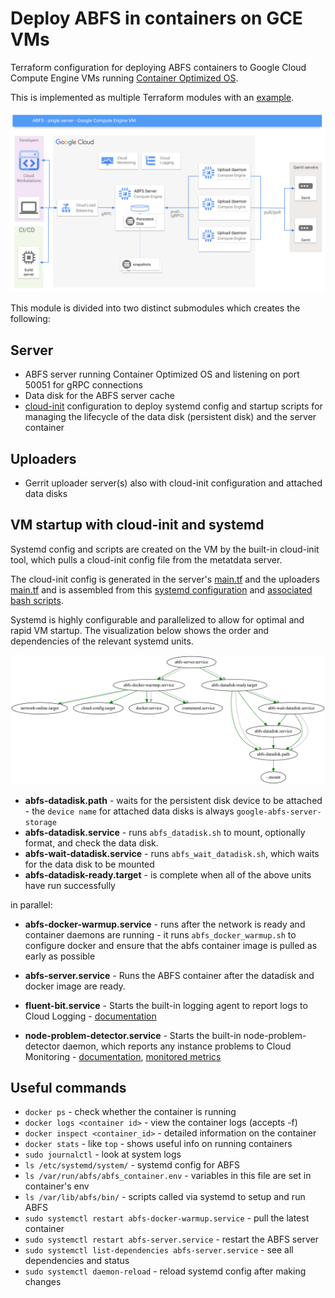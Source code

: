 # Deploy ABFS in containers on GCE VMs

Terraform configuration for deploying ABFS containers to Google Cloud Compute
Engine VMs running [Container Optimized OS](https://cloud.google.com/container-optimized-os/docs).

This is implemented as multiple Terraform modules with an [example](./examples/simple/).

![Architecture diagram](./architecture.png)

This module is divided into two distinct submodules which creates the following:

## Server

* ABFS server running Container Optimized OS and listening on port 50051 for gRPC connections
* Data disk for the ABFS server cache
* [cloud-init](https://cloud.google.com/container-optimized-os/docs/how-to/create-configure-instance#using_cloud-init_with_the_cloud_config_format)
  configuration to deploy systemd config and startup scripts for managing the lifecycle
  of the data disk (persistent disk) and the server container

## Uploaders

* Gerrit uploader server(s) also with cloud-init configuration and attached data disks

## VM startup with cloud-init and systemd

Systemd config and scripts are created on the VM by the built-in cloud-init
tool, which pulls a cloud-init config file from the metatdata server.

The cloud-init config is generated in the server's [main.tf](./modules/server/main.tf) and the uploaders [main.tf](./modules/uploaders/main.tf) and is assembled from this [systemd configuration](./cloud-init) and [associated bash scripts](./cloud-init/scripts).

Systemd is highly configurable and parallelized to allow for optimal and rapid VM
startup. The visualization below shows the order and dependencies of the relevant
systemd units.

![systemd graph](./systemd-graph.svg)

* **abfs-datadisk.path** - waits for the persistent disk device to be attached -
  the `device name` for attached data disks is always
  `google-abfs-server-storage`
* **abfs-datadisk.service** - runs `abfs_datadisk.sh` to mount, optionally format,
  and check the data disk.
* **abfs-wait-datadisk.service** - runs `abfs_wait_datadisk.sh`, which waits for the
  data disk to be mounted
* **abfs-datadisk-ready.target** - is complete when all of the above units have run
  successfully

in parallel:

* **abfs-docker-warmup.service** - runs after the network is ready and container
  daemons are running - it runs `abfs_docker_warmup.sh` to configure docker and
  ensure that the abfs container image is pulled as early as possible

* **abfs-server.service** - Runs the ABFS container after the datadisk and docker
  image are ready.

* **fluent-bit.service** - Starts the built-in logging agent to report logs to Cloud Logging -
   [documentation](https://cloud.google.com/container-optimized-os/docs/how-to/logging)

* **node-problem-detector.service** - Starts the built-in node-problem-detector daemon,
  which reports any instance problems to Cloud Monitoring - [documentation](https://cloud.google.com/container-optimized-os/docs/how-to/monitoring), [monitored metrics](https://github.com/kubernetes/node-problem-detector/blob/master/pkg/exporters/stackdriver/stackdriver_exporter.go)

## Useful commands

* `docker ps` - check whether the container is running
* `docker logs <container id>` - view the container logs (accepts -f)
* `docker inspect <container_id>` - detailed information on the container
* `docker stats` - like `top` - shows useful info on running containers
* `sudo journalctl` - look at system logs
* `ls /etc/systemd/system/` - systemd config for ABFS
* `ls /var/run/abfs/abfs_container.env` - variables in this file are set in container's env
* `ls /var/lib/abfs/bin/` - scripts called via systemd to setup and run ABFS
* `sudo systemctl restart abfs-docker-warmup.service` - pull the latest container
* `sudo systemctl restart abfs-server.service` - restart the ABFS server
* `sudo systemctl list-dependencies abfs-server.service` - see all dependencies and status
* `sudo systemctl daemon-reload` - reload systemd config after making changes
